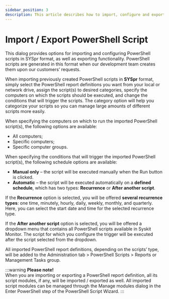 ```yaml
---
sidebar_position: 3
description: This article describes how to import, configure and export PowerShell scripts for the successful reporting and management of your Windows environments.
---
```


# Import / Export PowerShell Script

This dialog provides options for importing and configuring PowerShell scripts in SYSpr format, as well as exporting functionality. PowerShell scripts are generated in this format when our development team creates them upon our customers’ requests.

When importing previously created PowerShell scripts in **SYSpr** format, simply select the PowerShell report definitions you want from your local or network drive, assign the script\(s\) to desired categories, specify the computers on which the scripts should be executed, and change the conditions that will trigger the scripts. The category option will help you categorize your scripts so you can manage large amounts of different scripts more easily.

When specifying the computers on which to run the imported PowerShell script\(s\), the following options are available:

* All computers;
* Specific computers;
* Specific computer groups.

When specifying the conditions that will trigger the imported PowerShell script\(s\), the following schedule options are available:

* **Manual only** – the script will be executed manually when the Run button is clicked.
* **Automatic** – the script will be executed automatically on a **defined schedule**, which has two types: **Recurrence** or **After another script**.

If the **Recurrence** option is selected, you will be offered **several recurrence types**: one time, minutely, hourly, daily, weekly, monthly, and quarterly. Here, you can select the start date and time for the selected recurrence type.

If the **After another script** option is selected, you will be offered a dropdown menu that contains all PowerShell scripts available in Syskit Monitor. The script for which you configure the trigger will be executed after the script selected from the dropdown.

All imported PowerShell report definitions, depending on the scripts’ type, will be added to the Administration tab &gt; PowerShell Scripts &gt; Reports or Management Tasks group.

:::warning
**Please note!**  
When you are importing or exporting a PowerShell report definition, all its script modules, if any, will be imported / exported as well. All imported script modules can be managed through the Manage modules dialog in the Enter PowerShell step of the PowerShell Script Wizard.
:::


